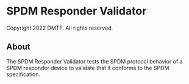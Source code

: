 # SPDM Responder Validator

Copyright 2022 DMTF. All rights reserved.

## About

The SPDM Responder Validator tests the SPDM protocol behavior of a SPDM responder device to validate that it conforms to the SPDM specification.
